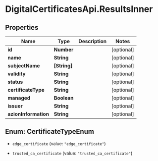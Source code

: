# DigitalCertificatesApi.ResultsInner

## Properties

Name | Type | Description | Notes
------------ | ------------- | ------------- | -------------
**id** | **Number** |  | [optional] 
**name** | **String** |  | [optional] 
**subjectName** | **[String]** |  | [optional] 
**validity** | **String** |  | [optional] 
**status** | **String** |  | [optional] 
**certificateType** | **String** |  | [optional] 
**managed** | **Boolean** |  | [optional] 
**issuer** | **String** |  | [optional] 
**azionInformation** | **String** |  | [optional] 



## Enum: CertificateTypeEnum


* `edge_certificate` (value: `"edge_certificate"`)

* `trusted_ca_certificate` (value: `"trusted_ca_certificate"`)




